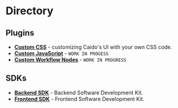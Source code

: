 # Directory

## Plugins

- **[Custom CSS](./plugins/custom_css.md)** - customizing Caido's UI with your own CSS code.
- **[Custom JavaScript](./plugins/custom_js.md)** - `WORK IN PROGESS`
- **[Custom Workflow Nodes](./plugins/custom_workflow_nodes.md)** - `WORK IN PROGRESS`

## SDKs

- **[Backend SDK](./sdks/backend_sdk.md)** - Backend Software Development Kit.
- **[Frontend SDK](./sdks/frontend_sdk.md)** - Frontend Software Development Kit.
